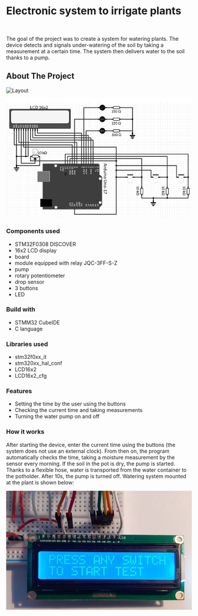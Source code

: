 # Electronic system to irrigate plants

<!-- PROJECT LOGO -->
<br />
  <p align="left">
    The goal of the project was to create a system for watering plants. The device detects and signals under-watering of the soil by taking a measurement at a certain time. The system then delivers water to the soil thanks to a pump.
</p>


<!-- ABOUT THE PROJECT -->
## About The Project

![Layout]()

![Schematic](https://github.com/annasli378/PsychotechnicalDriversTest/blob/main/img/sche_.PNG
)


### Components used
* STM32F0308 DISCOVER
* 16x2 LCD display
* board
* module equipped with relay JQC-3FF-S-Z
* pump
* rotary potentiometer
* drop sensor
* 3 buttons
* LED

### Build with
* STMM32 CubeIDE
* C language

### Libraries used
* stm32f0xx_it
* stm320xx_hal_conf
* LCD16x2
* LCD16x2_cfg

### Features
* Setting the time by the user using the buttons
* Checking the current time and taking measurements
* Turning the water pump on and off

### How it works

After starting the device, enter the current time using the buttons (the system does not use an external clock). From then on, the program automatically checks the time, taking a moisture measurement by the sensor every morning. If the soil in the pot is dry, the pump is started. Thanks to a flexible hose, water is transported from the water container to the potholder. After 10s, the pump is turned off. Watering system mounted at the plant is shown below:

![Watering system mounted at the plant](https://github.com/annasli378/PsychotechnicalDriversTest/blob/main/img/press_.PNG
)









<!-- README created using the following template -->
<!-- https://github.com/othneildrew/Best-README-Template -->
